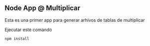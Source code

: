 

## Node App @ Multiplicar

Esta es una primer app para generar arhivos de tablas de multiplicar

Ejecutar este comando

```
npm install
```